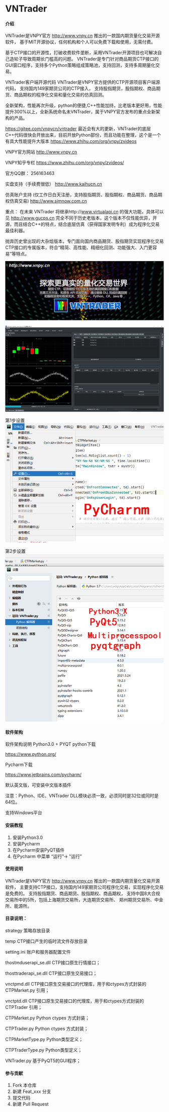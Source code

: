 # VNTrader

#### 介绍
VNTrader是VNPY官方 http://www.vnpy.cn 推出的一款国内期货量化交易开源软件，
基于MIT开源协议，任何机构和个人可以免费下载和使用，无需付费。

基于CTP接口的开源性，打破收费软件垄断，采用VNTrader开源项目也可解决自己造轮子导致周期长门槛高的问题。
VNTrader是专门针对商品期货CTP接口的GUI窗口程序，支持多个Python策略组成策略池，支持回测，支持多周期量化交易。

VNTrader客户端开源代码 VNTrader是VNPY官方提供的CTP开源项目客户端源代码，
支持国内149家期货公司的CTP接入，
支持股指期货，股指期权、商品期货、商品期权的程序化交易和量化交易的仿真回测。

全新架构，性能再次升级，python的便捷,C++性能加持，比老版本更好用，性能提升300%以上，全新系统命名未VNTrader，属于VNPY官方发布的重点全新架构的产品。


https://gitee.com/vnpycn/vntrader
最近会有大的更新，VNTrader的底层C++代码很快会开放出来，目前开放Python部份，而且功能在整理，这个是一个有具大性能提升大版本
https://www.zhihu.com/org/vnpy/zvideos

VNPY官方网站 http://www.vnpy.cn 

VNPY知乎专栏 https://www.zhihu.com/org/vnpy/zvideos/

官方QQ群： 256163463

实盘支持（手续费很低）
http://www.kaihucn.cn

仿真账户支持 (仅工作日白天注册，支持股指期货、股指期权、商品期货、商品期权仿真交易)
http://www.simnow.com.cn

重点：
在未来 VNTrader 将继承http://www.virtualapi.cn 的强大功能，具体可以见 http://www.gucps.cn
完全不同于历史老版本，这个版本不仅性能优异，开源，而且结合C++的特点，结合底层仿真（获得国家发明专利）成为程序化交易最佳利器。

抛弃历史曾出现的大杂烩版本，专门面向国内商品期货、股指期货实现程序化交易CTP接口的专属版本，符合“精简、高性能、精细化回测、功能强大、入门更容易”等特点。


![Image text](https://raw.githubusercontent.com/vnpycn/vntrader/master/pic/vnpy.png)

![Image text](https://raw.githubusercontent.com/vnpycn/vntrader/master/pic/VNTrader.png)

第1步设置
![Image text](https://raw.githubusercontent.com/vnpycn/vntrader/master/pic/step1.png)


第2步设置
![Image text](https://raw.githubusercontent.com/vnpycn/vntrader/master/pic/step2.png)

#### 软件架构
软件架构说明
Python3.0 + PYQT
python下载

https://www.python.org/

Pycharm下载

https://www.jetbrains.com/pycharm/

默认英文版，可安装中文版本插件

注意：Python、IDE、VNTrader DLL模块必须一致，必须同时是32位或同时是64位。

支持Windows平台

#### 安装教程

1.  安装Python3.0
2.  安装Pycharm
3.  在Pycharm安装PyQT插件
4.  在Pycharm 中菜单 “运行”-> "运行"

#### 使用说明

VNTrader是VNPY官方 http://www.vnpy.cn 推出的一款国内期货量化交易开源软件，
主要支持CTP接口，支持国内149家期货公司程序化交易，实现程序化交易是免费的。
支持股指期货、商品期货、股指期权、商品期权，
支持中国8大合规交易所中的5所，包括上海期货交易所，大连期货交易所、
郑州期货交易所、中金所、能源所。

#### 目录说明：

strategy  策略存放目录

temp CTP接口产生的临时流文件存放目录

setting.ini 账户和服务器配置文件

thostmduserapi_se.dll  CTP接口原生行情接口；

thosttraderapi_se.dll    CTP接口原生交易接口；

vnctpmd.dll  CTP接口原生交易接口的代理库，用于和ctypes方式封装的CTPMarket.py 引用；

vnctptd.dll    CTP接口原生交易接口的代理库，用于和ctypes方式封装的CTPTrader 引用；

CTPMarket.py           Python ctypes 方式封装；

CTPTrader.py            Python ctypes 方式封装；

CTPMarketType.py    Python类型定义；

CTPTraderType.py     Python类型定义；

VNTrader.py  基于PyQT5的GUI程序；

#### 参与贡献

1.  Fork 本仓库
2.  新建 Feat_xxx 分支
3.  提交代码
4.  新建 Pull Request


